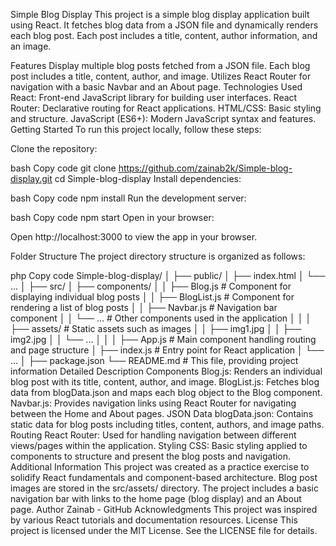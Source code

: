 Simple Blog Display
This project is a simple blog display application built using React. It fetches blog data from a JSON file and dynamically renders each blog post. Each post includes a title, content, author information, and an image.


Features
Display multiple blog posts fetched from a JSON file.
Each blog post includes a title, content, author, and image.
Utilizes React Router for navigation with a basic Navbar and an About page.
Technologies Used
React: Front-end JavaScript library for building user interfaces.
React Router: Declarative routing for React applications.
HTML/CSS: Basic styling and structure.
JavaScript (ES6+): Modern JavaScript syntax and features.
Getting Started
To run this project locally, follow these steps:

Clone the repository:

bash
Copy code
git clone https://github.com/zainab2k/Simple-blog-display.git
cd Simple-blog-display
Install dependencies:

bash
Copy code
npm install
Run the development server:

bash
Copy code
npm start
Open in your browser:

Open http://localhost:3000 to view the app in your browser.

Folder Structure
The project directory structure is organized as follows:

php
Copy code
Simple-blog-display/
│
├── public/
│   ├── index.html
│   └── ...
│
├── src/
│   ├── components/
│   │   ├── Blog.js        # Component for displaying individual blog posts
│   │   ├── BlogList.js    # Component for rendering a list of blog posts
│   │   ├── Navbar.js      # Navigation bar component
│   │   └── ...            # Other components used in the application
│   │
│   ├── assets/            # Static assets such as images
│   │   ├── img1.jpg
│   │   ├── img2.jpg
│   │   └── ...
│   │
│   ├── App.js             # Main component handling routing and page structure
│   ├── index.js           # Entry point for React application
│   └── ...
│
├── package.json
└── README.md              # This file, providing project information
Detailed Description
Components
Blog.js: Renders an individual blog post with its title, content, author, and image.
BlogList.js: Fetches blog data from blogData.json and maps each blog object to the Blog component.
Navbar.js: Provides navigation links using React Router for navigating between the Home and About pages.
JSON Data
blogData.json: Contains static data for blog posts including titles, content, authors, and image paths.
Routing
React Router: Used for handling navigation between different views/pages within the application.
Styling
CSS: Basic styling applied to components to structure and present the blog posts and navigation.
Additional Information
This project was created as a practice exercise to solidify React fundamentals and component-based architecture.
Blog post images are stored in the src/assets/ directory.
The project includes a basic navigation bar with links to the home page (blog display) and an About page.
Author
Zainab - GitHub
Acknowledgments
This project was inspired by various React tutorials and documentation resources.
License
This project is licensed under the MIT License. See the LICENSE file for details.
